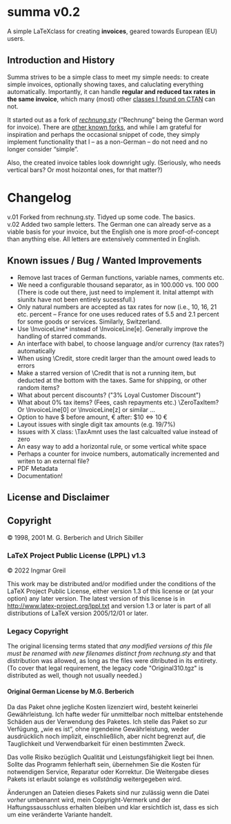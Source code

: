 # summa v0.2

A simple LaTeXclass for creating **invoices**, geared towards European
(EU) users.

## Introduction and History

Summa strives to be a simple class to meet my simple needs: to create
simple invoices, optionally showing taxes, and caluclating everything
automatically. Importantly, it can handle **regular and reduced tax rates in
the same invoice**, which many (most) other [classes I found on CTAN](https://ctan.org/topic/invoice) can not.

It started out as a fork of 
[_rechnung.sty_](https://www.forwiss.uni-passau.de/~berberic/TeX/Rechnung/index.html)
(“Rechnung” being the German word for invoice). 
There are [other known forks](https://github.com/tomka/rechnung),
and while I am grateful for inspiration and perhaps the occasional snippet of code,
they simply implement functionality that I – as a non-German – do not need and no
longer consider “simple”.

Also, the created invoice tables look downright ugly. (Seriously, who 
needs vertical bars? Or most hoizontal ones, for that matter?)

# Changelog

v.01 Forked from rechnung.sty. Tidyed up some code. The basics.  
v.02 Added two sample letters. The German one can already serve as a viable
basis for your invoice, but the English one is more proof-of-concept than
anything else. All letters are extensively commented in English.

## Known issues / Bug / Wanted Improvements

- Remove last traces of German functions, variable names, comments etc.
- We need a configurable thousand separator, as in 100.000 vs. 100 000
  (There is code out there, just need to implement it. Inital attempt with
  siunitx have not been entirely sucessfull.)
- Only natural numbers are accepted as tax rates for now (i.e., 10, 16, 21
  etc. percent – France for one uses reduced rates of 5.5 and 2.1 percent for
  some goods or services. Similarly, Switzerland.
- Use \InvoiceLine* instead of \InvoiceLine[e]. Generally improve the handling
  of starred commands.
- An interface with babel, to choose language and/or currency (tax rates?)
  automatically
- When using \Credit, store credit larger than the amount owed leads to errors
- Make a starred version of \Credit that is not a running item, but deducted
  at the bottom with the taxes. Same for shipping, or other random items?
- What about percent discounts? ("3% Loyal Customer Discount")
- What about 0% tax items? (Fees, cash repayments etc.) \ZeroTaxItem? Or
  \InvoiceLine[0] or \InvoiceLine[z] or similar …
- Option to have $ before amount, € after: $10 <=> 10 €
- Layout issues with single digit tax amounts (e.g. 19/7%)
- Issues with X class: \TaxAmnt uses the last calcualted value instead of zero
- An easy way to add a horizontal rule, or some vertical white space
- Perhaps a counter for invoice numbers, automatically 
incremented and writen to an external file?
- PDF Metadata
- Documentation!

## License and Disclaimer

## Copyright

© 1998, 2001 M. G. Berberich and Ulrich Sibiller  

### LaTeX Project Public License (LPPL) v1.3

© 2022 Ingmar Greil

This work may be distributed and/or modified under the conditions of the LaTeX
Project Public License, either version 1.3 of this license or (at your
option) any later version. The latest version of this license is in
http://www.latex-project.org/lppl.txt and version 1.3 or later is part of all
distributions of LaTeX version 2005/12/01 or later.

### Legacy Copyright

The original licensing terms stated that *any modified versions of this file
must be renamed with new filenames distinct from rechnung.sty* and that
distribution was allowed, as long as the files were ditributed in its
entirety. (To cover that legal requirement, the legacy code "Original310.tgz"
is distributed as well, though not usually needed.)

#### Original German License by M.G. Berberich

Da das Paket ohne jegliche Kosten lizenziert wird, besteht keinerlei
Gewährleistung. Ich hafte weder für unmittelbar noch mittelbar entstehende
Schäden aus der Verwendung des Paketes. Ich stelle das Paket so zur
Verfügung, „wie es ist“, ohne irgendeine Gewährleistung, weder ausdrücklich
noch implizit, einschließlich, aber nicht begrenzt auf, die Tauglichkeit und
Verwendbarkeit für einen bestimmten Zweck. 

Das volle Risiko bezüglich Qualität und Leistungsfähigkeit liegt bei Ihnen.
Sollte das Programm fehlerhaft sein, übernehmen Sie die Kosten für
notwendigen Service, Reparatur oder Korrektur. Die Weitergabe dieses Pakets
ist erlaubt solange es *vollständig* weitergegeben wird. 

Änderungen an Dateien dieses Pakets sind nur zulässig wenn die Datei *vorher*
umbenannt wird, mein Copyright-Vermerk und der Haftungssausschluss erhalten
bleiben und klar ersichtlich ist, dass es sich um eine veränderte Variante
handelt.
